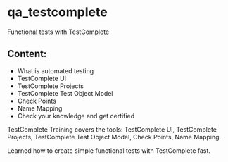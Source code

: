 # qa_testcomplete
Functional tests with TestComplete

## Content:

* What is automated testing
* TestComplete UI
* TestComplete Projects
* TestComplete Test Object Model
* Check Points
* Name Mapping
* Check your knowledge and get certified

TestComplete Training covers the tools: TestComplete UI, TestComplete Projects, TestComplete Test Object Model, Check Points, Name Mapping.

Learned how to create simple functional tests with TestComplete fast.

